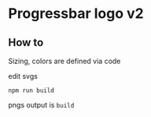 # Progressbar logo v2

## How to

Sizing, colors are defined via code

edit svgs

`npm run build`

pngs output is `build`
